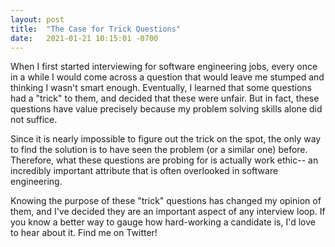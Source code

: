 ```yaml
---
layout: post
title:  "The Case for Trick Questions"
date:   2021-01-21 10:15:01 -0700
---
```


When I first started interviewing for software engineering jobs, every once in a while I would come across a question
that would leave me stumped and thinking I wasn't smart enough. Eventually, I learned that some questions had a "trick"
to them, and decided that these were unfair. But in fact, these questions have value precisely because my problem
solving skills alone did not suffice.

Since it is nearly impossible to figure out the trick  on the spot, the only way to find the solution is to have
seen the problem (or a similar one) before. Therefore, what these questions are probing for is actually work ethic--
an incredibly important attribute that is  often overlooked in software engineering.

Knowing the purpose of these "trick" questions has changed my opinion of them, and I've decided they are an important
aspect of any interview loop. If you know a better way to gauge how hard-working a candidate is, I'd love to hear
about it. Find me on Twitter!

